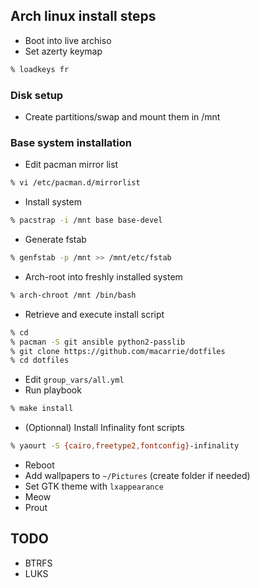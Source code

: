 ## Arch linux install steps

* Boot into live archiso
* Set azerty keymap
```bash
% loadkeys fr
```

### Disk setup

* Create partitions/swap and mount them in /mnt

### Base system installation

* Edit pacman mirror list
```bash
% vi /etc/pacman.d/mirrorlist
```
* Install system
```bash
% pacstrap -i /mnt base base-devel
```
* Generate fstab
```bash
% genfstab -p /mnt >> /mnt/etc/fstab
```
* Arch-root into freshly installed system
```bash
% arch-chroot /mnt /bin/bash
```
* Retrieve and execute install script
```bash
% cd
% pacman -S git ansible python2-passlib
% git clone https://github.com/macarrie/dotfiles
% cd dotfiles
```
* Edit `group_vars/all.yml`
* Run playbook
```bash
% make install
```
* (Optionnal) Install Infinality font scripts
```bash
% yaourt -S {cairo,freetype2,fontconfig}-infinality
```
* Reboot
* Add wallpapers to `~/Pictures` (create folder if needed)
* Set GTK theme with `lxappearance`
* Meow
* Prout


## TODO
* BTRFS
* LUKS
